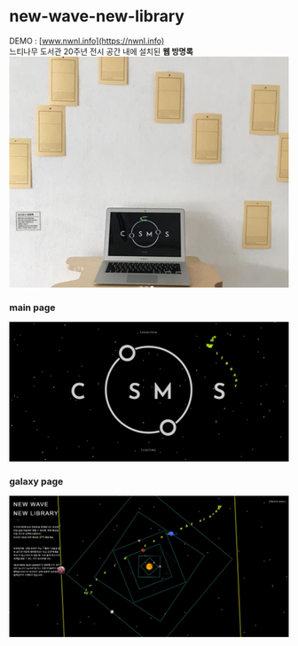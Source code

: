 # new-wave-new-library
 DEMO : [www.nwnl.info](https://nwnl.info) <br/>
 느티나무 도서관 20주년 전시 공간 내에 설치된 **웹 방명록**
![space pic](https://raw.githubusercontent.com/yujin100b/new-wave-new-library/master/img/space.JPG)

### main page 
![main page](https://raw.githubusercontent.com/yujin100b/new-wave-new-library/master/img/index.JPG)

### galaxy page
![galaxy page](https://raw.githubusercontent.com/yujin100b/new-wave-new-library/master/img/galaxy.JPG)
